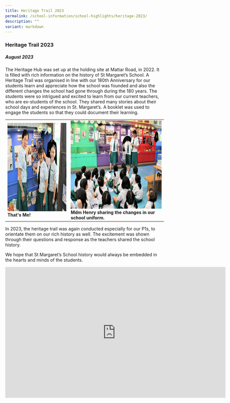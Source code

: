 ```yaml
---
title: Heritage Trail 2023
permalink: /school-information/school-highlights/heritage-2023/
description: ""
variant: markdown
---
```

### Heritage Trail 2023

##### August 2023

The Heritage Hub was set up at the holding site at Mattar Road, in 2022. It is filled with rich information on the history of St Margaret’s School. A Heritage Trail was organised in line with our 180th Anniversary for our students learn and appreciate how the school was founded and also the different changes the school had gone through during the 180 years. The students were so intrigued and excited to learn from our current teachers, who are ex-students of the school. They shared many stories about their school days and experiences in St. Margaret’s. A booklet was used to engage the students so that they could document their learning.

<table>
<tbody><tr>
		<td><img alt="heritage01" src="/images/Heritage%20Trail%202023/that_s%20me!.JPG" style="width:450px;height:280px;"><b>That's Me!</b></td>
		<td><img alt="heritage02" src="/images/Heritage%20Trail%202023/mdm%20henry%20sharing%20the%20changes%20in%20our%20school%20uniform.JPG" style="width:450px;height:280px;"><b>Mdm Henry sharing the changes in our school uniform.</b></td>
</tr></tbody></table>

In 2023, the heritage trail was again conducted especially for our P1s, to orientate them on our rich history as well. The excitement was shown through their questions and response as the teachers shared the school history.

We hope that St Margaret’s School history would always be embedded in the hearts and minds of the students.

<center><iframe allowfullscreen="" allow="accelerometer; autoplay; clipboard-write; encrypted-media; gyroscope; picture-in-picture; web-share" frameborder="0" title="YouTube video player" src="https://www.youtube.com/embed/kqei1dp17FM?si=8Yv8rAG5F9l3W6s4" height="415" width="700"></iframe></center>